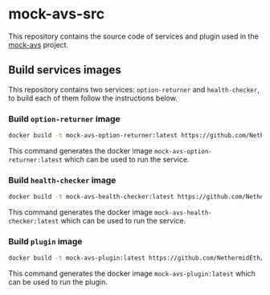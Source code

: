 # mock-avs-src

This repository contains the source code of services and plugin used in the [mock-avs](https://github.com/NethermindEth/mock-avs) project.

## Build services images

This repository contains two services: `option-returner` and `health-checker`, to build each of them follow the instructions below.

### Build `option-returner` image

```bash
docker build -t mock-avs-option-returner:latest https://github.com/NethermindEth/mock-avs-src.git#main:option-returner
```

This command generates the docker image `mock-avs-option-returner:latest` which can be used to run the service.

### Build `health-checker` image

```bash
docker build -t mock-avs-health-checker:latest https://github.com/NethermindEth/mock-avs-src.git#main:health-checker
```

This command generates the docker image `mock-avs-health-checker:latest` which can be used to run the service.

### Build `plugin` image

```bash
docker build -t mock-avs-plugin:latest https://github.com/NethermidEth/mock-avs-src.git#main:plugin
```

This command generates the docker image `mock-avs-plugin:latest` which can be used to run the plugin.
